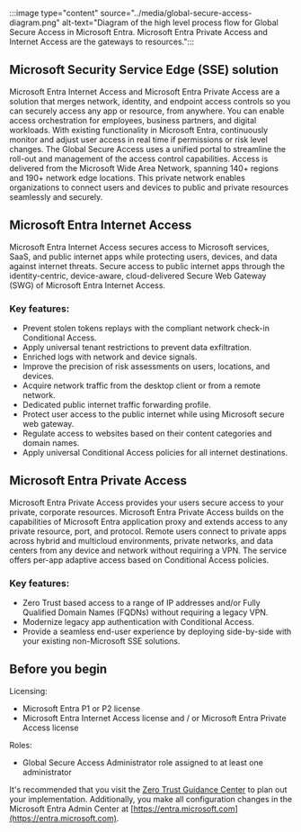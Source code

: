 :::image type="content" source="../media/global-secure-access-diagram.png" alt-text="Diagram of the high level process flow for Global Secure Access in Microsoft Entra. Microsoft Entra Private Access and Internet Access are the gateways to resources.":::

## Microsoft Security Service Edge (SSE) solution
Microsoft Entra Internet Access and Microsoft Entra Private Access are a solution that merges network, identity, and endpoint access controls so you can securely access any app or resource, from anywhere. You can enable access orchestration for employees, business partners, and digital workloads. With existing functionality in Microsoft Entra, continuously monitor and adjust user access in real time if permissions or risk level changes. The Global Secure Access uses a unified portal to streamline the roll-out and management of the access control capabilities. Access is delivered from the Microsoft Wide Area Network, spanning 140+ regions and 190+ network edge locations. This private network enables organizations to connect users and devices to public and private resources seamlessly and securely.

## Microsoft Entra Internet Access
Microsoft Entra Internet Access secures access to Microsoft services, SaaS, and public internet apps while protecting users, devices, and data against internet threats. Secure access to public internet apps through the identity-centric, device-aware, cloud-delivered Secure Web Gateway (SWG) of Microsoft Entra Internet Access.

### Key features:
 - Prevent stolen tokens replays with the compliant network check-in Conditional Access.
 - Apply universal tenant restrictions to prevent data exfiltration.
 - Enriched logs with network and device signals.
 - Improve the precision of risk assessments on users, locations, and devices.
 - Acquire network traffic from the desktop client or from a remote network.
 - Dedicated public internet traffic forwarding profile.
 - Protect user access to the public internet while using Microsoft secure web gateway.
 - Regulate access to websites based on their content categories and domain names.
 - Apply universal Conditional Access policies for all internet destinations.

## Microsoft Entra Private Access
Microsoft Entra Private Access provides your users secure access to your private, corporate resources. Microsoft Entra Private Access builds on the capabilities of Microsoft Entra application proxy and extends access to any private resource, port, and protocol. Remote users connect to private apps across hybrid and multicloud environments, private networks, and data centers from any device and network without requiring a VPN. The service offers per-app adaptive access based on Conditional Access policies.

### Key features:
 - Zero Trust based access to a range of IP addresses and/or Fully Qualified Domain Names (FQDNs) without requiring a legacy VPN.
 - Modernize legacy app authentication with Conditional Access.
 - Provide a seamless end-user experience by deploying side-by-side with your existing non-Microsoft SSE solutions.

## Before you begin

Licensing:
 - Microsoft Entra P1 or P2 license
 - Microsoft Entra Internet Access license and / or Microsoft Entra Private Access license

Roles:
 - Global Secure Access Administrator role assigned to at least one administrator

It's recommended that you visit the [Zero Trust Guidance Center](/security/zero-trust/) to plan out your implementation. Additionally, you make all configuration changes in the Microsoft Entra Admin Center at [https://entra.microsoft.com](https://entra.microsoft.com).


